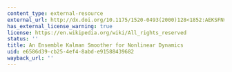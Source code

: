 ```yaml
---
content_type: external-resource
external_url: http://dx.doi.org/10.1175/1520-0493(2000)128<1852:AEKSFN>2.0.CO;2
has_external_license_warning: true
license: https://en.wikipedia.org/wiki/All_rights_reserved
status: ''
title: An Ensemble Kalman Smoother for Nonlinear Dynamics
uid: e6586d39-cb25-4ef4-8abd-e91588439682
wayback_url: ''
---
```

